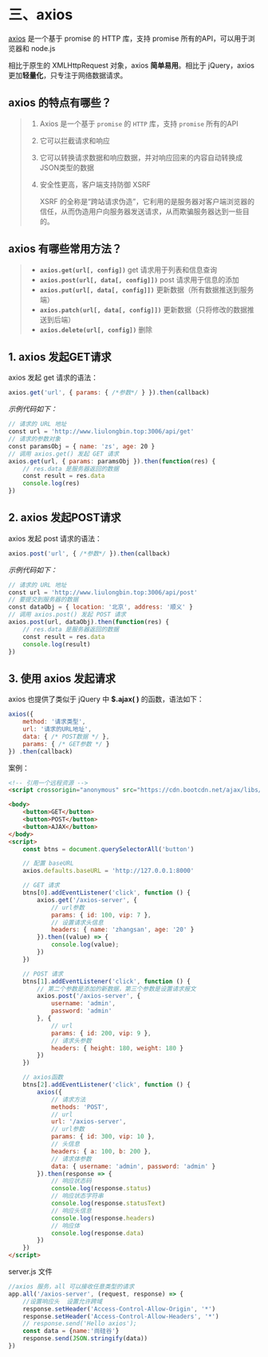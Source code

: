 

# 三、axios

[axios](https://github.com/axios/axios) 是一个基于 promise 的 HTTP 库，支持 promise 所有的API，可以用于浏览器和 node.js 

相比于原生的 XMLHttpRequest 对象，axios **简单易用**。相比于 jQuery，axios 更加**轻量化**，只专注于网络数据请求。

## axios 的特点有哪些？

> 1. Axios 是一个基于 `promise` 的 `HTTP` 库，支持 `promise` 所有的API
>
> 2. 它可以拦截请求和响应
>
> 3. 它可以转换请求数据和响应数据，并对响应回来的内容自动转换成 JSON类型的数据
>
> 4. 安全性更高，客户端支持防御 XSRF
>
>    XSRF 的全称是“跨站请求伪造”，它利用的是服务器对客户端浏览器的信任，从而伪造用户向服务器发送请求，从而欺骗服务器达到一些目的。

## axios 有哪些常用方法？

> - **`axios.get(url[, config])`** get 请求用于列表和信息查询
> - **`axios.post(url[, data[, config]])`** post 请求用于信息的添加
> - **`axios.put(url[, data[, config]])`** 更新数据（所有数据推送到服务端）
> - **`axios.patch(url[, data[, config]])`** 更新数据（只将修改的数据推送到后端）
> - **`axios.delete(url[, config])`** 删除

## 1. axios 发起GET请求

axios 发起 get 请求的语法：

```javascript
axios.get('url', { params: { /*参数*/ } }).then(callback)
```

*示例代码如下：*

```javascript
// 请求的 URL 地址
const url = 'http://www.liulongbin.top:3006/api/get'
// 请求的参数对象
const paramsObj = { name: 'zs', age: 20 }
// 调用 axios.get() 发起 GET 请求
axios.get(url, { params: paramsObj }).then(function(res) {
    // res.data 是服务器返回的数据
    const result = res.data
    console.log(res)
})
```

## 2. axios 发起POST请求

axios 发起 post 请求的语法：

```javascript
axios.post('url', { /*参数*/ }).then(callback)
```

*示例代码如下：*

```javascript
// 请求的 URL 地址
const url = 'http://www.liulongbin.top:3006/api/post'
// 要提交到服务器的数据
const dataObj = { location: '北京', address: '顺义' }
// 调用 axios.post() 发起 POST 请求
axios.post(url, dataObj).then(function(res) {
    // res.data 是服务器返回的数据
    const result = res.data
    console.log(result)
})
```

## 3. 使用 axios 发起请求

axios 也提供了类似于 jQuery 中 **$.ajax( )** 的函数，语法如下：

```javascript
axios({
    method: '请求类型',
    url: '请求的URL地址',
    data: { /* POST数据 */ },
    params: { /* GET参数 */ }
}) .then(callback)
```

案例：

```html
<!-- 引用一个远程资源 -->
<script crossorigin="anonymous" src="https://cdn.bootcdn.net/ajax/libs/axios/0.19.2/axios.js"></script>

<body>
    <button>GET</button>
    <button>POST</button>
    <button>AJAX</button>
</body>
<script>
    const btns = document.querySelectorAll('button')

    // 配置 baseURL
    axios.defaults.baseURL = 'http://127.0.0.1:8000'

    // GET 请求
    btns[0].addEventListener('click', function () {
        axios.get('/axios-server', {
            // url参数
            params: { id: 100, vip: 7 },
            // 设置请求头信息
            headers: { name: 'zhangsan', age: '20' }
        }).then((value) => {
            console.log(value);
        })
    })

    // POST 请求
    btns[1].addEventListener('click', function () {
        // 第二个参数是添加的新数据，第三个参数是设置请求报文
        axios.post('/axios-server', {
            username: 'admin',
            password: 'admin'
        }, {
            // url
            params: { id: 200, vip: 9 },
            // 请求头参数
            headers: { height: 180, weight: 180 }
        })
    })

    // axios函数
    btns[2].addEventListener('click', function () {
        axios({
            // 请求方法
            methods: 'POST',
            // url
            url: '/axios-server',
            // url参数
            params: { id: 300, vip: 10 },
            // 头信息
            headers: { a: 100, b: 200 },
            // 请求体参数
            data: { username: 'admin', password: 'admin' }
        }).then(response => {
            // 响应状态码
            console.log(response.status)
            // 响应状态字符串
            console.log(response.statusText)
            // 响应头信息
            console.log(response.headers)
            // 响应体
            console.log(response.data)
        })
    })
</script>
```

server.js 文件

```javascript
//axios 服务，all 可以接收任意类型的请求
app.all('/axios-server', (request, response) => {
    //设置响应头  设置允许跨域
    response.setHeader('Access-Control-Allow-Origin', '*')
    response.setHeader('Access-Control-Allow-Headers', '*')
    // response.send('Hello axios');
    const data = {name:'尚硅谷'}
    response.send(JSON.stringify(data))
})
```

